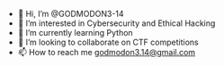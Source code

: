 - 👋 Hi, I’m @GODMODON3-14
- 👀 I’m interested in Cybersecurity and Ethical Hacking
- 🌱 I’m currently learning Python
- 💞️ I’m looking to collaborate on CTF competitions
- 📫 How to reach me godmodon3.14@gmail.com

<!---
GODMODON3-14/GODMODON3-14 is a ✨ special ✨ repository because its `README.md` (this file) appears on your GitHub profile.
You can click the Preview link to take a look at your changes.
--->
